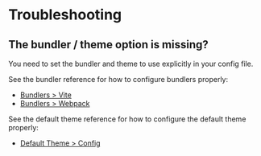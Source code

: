 # Troubleshooting

## The bundler / theme option is missing?

You need to set the bundler and theme to use explicitly in your config file.

See the bundler reference for how to configure bundlers properly:

- [Bundlers > Vite](../reference/bundler/vite.md)
- [Bundlers > Webpack](../reference/bundler/webpack.md)

See the default theme reference for how to configure the default theme properly:

- [Default Theme > Config](https://ecosystem.vuejs.press/themes/default/config.html)
